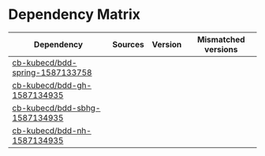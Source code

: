 # Dependency Matrix

Dependency | Sources | Version | Mismatched versions
---------- | ------- | ------- | -------------------
[cb-kubecd/bdd-spring-1587133758](https://github.com/cb-kubecd/bdd-spring-1587133758.git) |  | []() | 
[cb-kubecd/bdd-gh-1587134935](https://github.com/cb-kubecd/bdd-gh-1587134935.git) |  | []() | 
[cb-kubecd/bdd-sbhg-1587134935](https://github.com/cb-kubecd/bdd-sbhg-1587134935.git) |  | []() | 
[cb-kubecd/bdd-nh-1587134935](https://github.com/cb-kubecd/bdd-nh-1587134935.git) |  | []() | 

